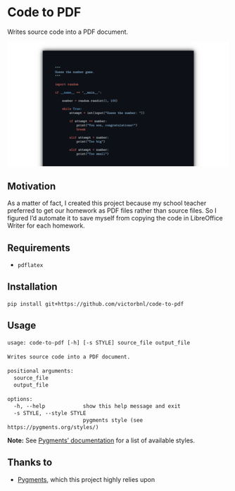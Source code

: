 # Code to PDF

Writes source code into a PDF document.

<p align="center">
    <img src=".readme/screenshot.png">
</p>

## Motivation

As a matter of fact, I created this project because my school teacher preferred to get our homework as PDF files rather than source files. So I figured I’d automate it to save myself from copying the code in LibreOffice Writer for each homework.

## Requirements

- `pdflatex`

## Installation

```
pip install git+https://github.com/victorbnl/code-to-pdf
```

## Usage

```
usage: code-to-pdf [-h] [-s STYLE] source_file output_file

Writes source code into a PDF document.

positional arguments:
  source_file
  output_file

options:
  -h, --help            show this help message and exit
  -s STYLE, --style STYLE
                        pygments style (see https://pygments.org/styles/)
```

**Note:** See [Pygments’ documentation](https://pygments.org/styles/) for a list of available styles.

## Thanks to

- [Pygments](https://pygments.org/), which this project highly relies upon
